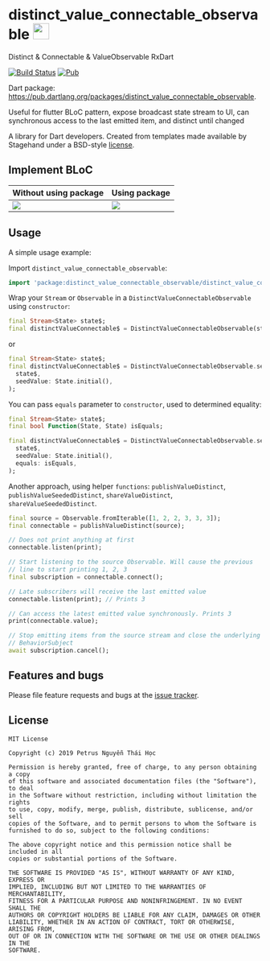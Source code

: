 # distinct_value_connectable_observable <img src="https://avatars3.githubusercontent.com/u/6407041?s=200&v=4" width="32">
Distinct & Connectable & ValueObservable RxDart

[![Build Status](https://travis-ci.org/hoc081098/distinct_value_connectable_observable.svg?branch=master)](https://travis-ci.org/hoc081098/distinct_value_connectable_observable) [![Pub](https://img.shields.io/pub/v/distinct_value_connectable_observable.svg)](https://pub.dartlang.org/packages/distinct_value_connectable_observable)

Dart package: https://pub.dartlang.org/packages/distinct_value_connectable_observable.

Useful for flutter BLoC pattern, expose broadcast state stream to UI, can synchronous access to the last emitted item, and distinct until changed

A library for Dart developers.
Created from templates made available by Stagehand under a BSD-style
[license](https://github.com/dart-lang/stagehand/blob/master/LICENSE).

## Implement BLoC

| Without using package  | Using package |
| ------------- | ------------- |
|<img src="https://i.ibb.co/ZJjfjKG/carbon-5.png">  | <img src="https://imgbbb.com/images/2019/04/27/carbon-6.png"> |

## Usage

A simple usage example:

Import `distinct_value_connectable_observable`:

```dart
import 'package:distinct_value_connectable_observable/distinct_value_connectable_observable.dart';
```

Wrap your `Stream` or `Observable` in a `DistinctValueConnectableObservable` using `constructor`:

```dart
final Stream<State> state$;
final distinctValueConnectable$ = DistinctValueConnectableObservable(state$);
```

or

```dart
final Stream<State> state$;
final distinctValueConnectable$ = DistinctValueConnectableObservable.seeded(
  state$,
  seedValue: State.initial(),
);
```

You can pass `equals` parameter to `constructor`, used to determined equality:

```dart
final Stream<State> state$;
final bool Function(State, State) isEquals;

final distinctValueConnectable$ = DistinctValueConnectableObservable.seeded(
  state$,
  seedValue: State.initial(),
  equals: isEquals,
);
```

Another approach, using helper `functions`: `publishValueDistinct`, `publishValueSeededDistinct`, `shareValueDistinct`, `shareValueSeededDistinct`.

```dart
final source = Observable.fromIterable([1, 2, 2, 3, 3, 3]);
final connectable = publishValueDistinct(source);

// Does not print anything at first
connectable.listen(print);

// Start listening to the source Observable. Will cause the previous
// line to start printing 1, 2, 3
final subscription = connectable.connect();

// Late subscribers will receive the last emitted value
connectable.listen(print); // Prints 3

// Can access the latest emitted value synchronously. Prints 3
print(connectable.value);

// Stop emitting items from the source stream and close the underlying
// BehaviorSubject
await subscription.cancel();
```

## Features and bugs

Please file feature requests and bugs at the [issue tracker][tracker].

[tracker]: https://github.com/hoc081098/distinct_value_connectable_observable/issues

License
-------
    MIT License

    Copyright (c) 2019 Petrus Nguyễn Thái Học

    Permission is hereby granted, free of charge, to any person obtaining a copy
    of this software and associated documentation files (the "Software"), to deal
    in the Software without restriction, including without limitation the rights
    to use, copy, modify, merge, publish, distribute, sublicense, and/or sell
    copies of the Software, and to permit persons to whom the Software is
    furnished to do so, subject to the following conditions:

    The above copyright notice and this permission notice shall be included in all
    copies or substantial portions of the Software.

    THE SOFTWARE IS PROVIDED "AS IS", WITHOUT WARRANTY OF ANY KIND, EXPRESS OR
    IMPLIED, INCLUDING BUT NOT LIMITED TO THE WARRANTIES OF MERCHANTABILITY,
    FITNESS FOR A PARTICULAR PURPOSE AND NONINFRINGEMENT. IN NO EVENT SHALL THE
    AUTHORS OR COPYRIGHT HOLDERS BE LIABLE FOR ANY CLAIM, DAMAGES OR OTHER
    LIABILITY, WHETHER IN AN ACTION OF CONTRACT, TORT OR OTHERWISE, ARISING FROM,
    OUT OF OR IN CONNECTION WITH THE SOFTWARE OR THE USE OR OTHER DEALINGS IN THE
    SOFTWARE.
